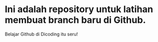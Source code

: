 # Ini adalah repository untuk latihan membuat branch baru di Github.
Belajar Github di Dicoding itu seru!